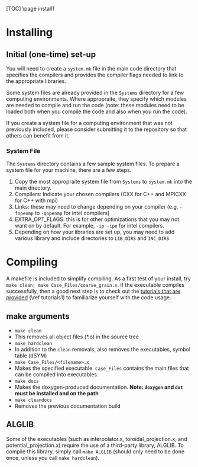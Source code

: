 [TOC]
\page install1

# Installing

## Initial (one-time) set-up

You will need to create a `system.mk` file in the main code directory that specifies the compilers and provides the compiler flags needed to link to the appropriate libraries.

Some system files are already provided in the `Systems` directory for a few computing environments.
Where appropraite, they specify which modules are needed to compile and run the code (note: these modules need to be loaded both when you compile the code and also when you run the code).

If you create a system file for a computing environment that was not previously included, please consider submitting it to the repository so that others can benefit from it.

### System File

The `Systems` directory contains a few sample system files. To prepare a system file for your machine, there are a few steps.
1. Copy the most appropraite system file from `Systems` to `system.mk` into the main directory.
2. Compilers: Indicate your chosen compilers (CXX for C++ and MPICXX for C++ with mpi)
3. Links: these may need to change depending on your compiler (e.g. `-fopenmp` to `-qopenmp` for intel compilers)
4. EXTRA_OPT_FLAGS: this is for other optimizations that you may not want on by default. For example, `-ip -ipo` for intel compilers.
5. Depending on how your libraries are set up, you may need to add various library and include directories to `LIB_DIRS` and `INC_DIRS`

# Compiling

A makefile is included to simplify compiling. 
As a first test of your install, try `make clean; make Case_Files/coarse_grain.x`.
If the executable compiles successfully, then a good next step is to check out the [tutorials that are provided](../Tutorial/TUTORIAL.md) (\ref tutorials1) to familiarize yourself with the code usage.

## make arguments
* `make clean`
 * This removes all object files (\*.o) in the source tree
* `make hardclean`
 * In addition to the `clean` removals, also removes the executables, symbol table (dSYM)
* `make Case_Files/<filename>.x`
 * Makes the specified executable. `Case_Files` contains the main files that can be compiled into executables.
* `make docs`
 * Makes the doxygen-produced documentation. **Note: `doxygen` and `dot` must be installed and on the path**
* `make cleandocs`
 * Removes the previous documentation build

## ALGLIB

Some of the executables (such as interpolator.x, toroidal_projection.x, and potential_projection.x) require the use of a third-party library, ALGLIB.
To compile this library, simply call `make ALGLIB` (should only need to be done once, unless you call `make hardclean`).

